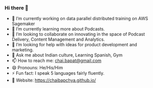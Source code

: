 ### Hi there 👋

- 🔭 I’m currently working on data parallel distributed training on AWS Sagemaker
- 🌱 I’m currently learning more about Podcasts.
- 👯 I’m looking to collaborate on innovating in the space of Podcast Delivery, Content Management and Analytics.
- 🤔 I’m looking for help with ideas for product development and marketing.
- 💬 Ask me about Indian culture, Learning Spanish, Gym
- 📫 How to reach me: chai.bapat@gmail.com
- 😄 Pronouns: He/His/Him
- ⚡ Fun fact: I speak 5 languages fairly fluently.
- 📎 Website: https://chaibapchya.github.io/
<!--
**ChaiBapchya/ChaiBapchya** is a ✨ _special_ ✨ repository because its `README.md` (this file) appears on your GitHub profile.

-->
